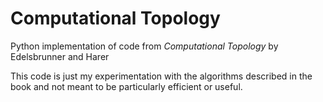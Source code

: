 # Computational Topology

Python implementation of code from *Computational Topology* by Edelsbrunner and Harer

This code is just my experimentation with the algorithms described in the book and not meant to be particularly efficient or useful.
